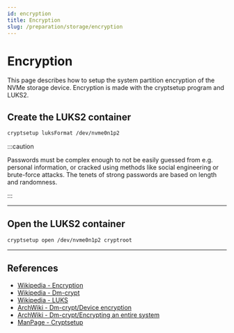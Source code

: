 ```yaml
---
id: encryption
title: Encryption
slug: /preparation/storage/encryption
---
```


# Encryption
This page describes how to setup the system partition encryption of the NVMe storage device. Encryption is made with the cryptsetup program and LUKS2.

## Create the LUKS2 container

``` bash
cryptsetup luksFormat /dev/nvme0n1p2
```

:::caution

Passwords must be complex enough to not be easily guessed from e.g. personal information, or cracked using methods like social engineering or brute-force attacks. The tenets of strong passwords are based on length and randomness.

:::

---

## Open the LUKS2 container

``` bash
cryptsetup open /dev/nvme0n1p2 cryptroot
```

---

## References

- [Wikipedia - Encryption](https://en.wikipedia.org/wiki/Encryption)
- [Wikipedia - Dm-crypt](https://en.wikipedia.org/wiki/Dm-crypt)
- [Wikipedia - LUKS](https://en.wikipedia.org/wiki/Linux_Unified_Key_Setup)
- [ArchWiki - Dm-crypt/Device encryption](https://wiki.archlinux.org/index.php/Dm-crypt/Device_encryption)
- [ArchWiki - Dm-crypt/Encrypting an entire system](https://wiki.archlinux.org/index.php/Dm-crypt/Encrypting_an_entire_system)
- [ManPage - Cryptsetup](https://jlk.fjfi.cvut.cz/arch/manpages/man/core/cryptsetup/cryptsetup.8.en)